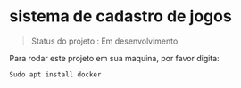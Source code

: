 <h1> sistema de cadastro de jogos </h1>

> Status do projeto : Em desenvolvimento

Para rodar este projeto em sua maquina, por favor digita:

```
Sudo apt install docker
```
